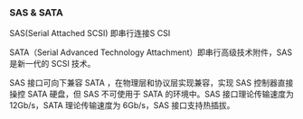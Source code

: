 ### SAS & SATA

SAS(Serial Attached SCSI) 即串行连接S CSI

SATA（Serial Advanced Technology Attachment）即串行高级技术附件，SAS是新一代的 SCSI 技术。

SAS 接口可向下兼容 SATA ，在物理层和协议层实现兼容，实现 SAS 控制器直接操控 SATA 硬盘，但 SAS 不可使用于 SATA 的环境中。SAS 接口理论传输速度为 12Gb/s，SATA 理论传输速度为 6Gb/s，SAS 接口支持热插拔。